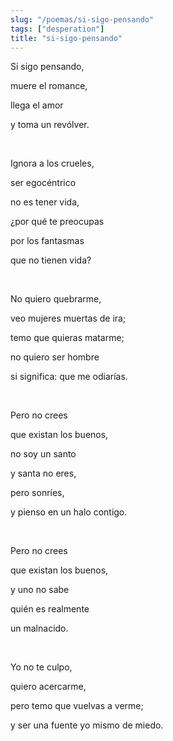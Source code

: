 ```yaml
---
slug: "/poemas/si-sigo-pensando"
tags: ["desperation"]
title: "si-sigo-pensando"
---
```

Si sigo pensando,

muere el romance,

llega el amor

y toma un revólver.

&nbsp;

Ignora a los crueles,

ser egocéntrico

no es tener vida,

¿por qué te preocupas

por los fantasmas

que no tienen vida?

&nbsp;

No quiero quebrarme,

veo mujeres muertas de ira;

temo que quieras matarme;

no quiero ser hombre

si significa: que me odiarías.

&nbsp;

Pero no crees

que existan los buenos,

no soy un santo

y santa no eres,

pero sonríes,

y pienso en un halo contigo.

&nbsp;

Pero no crees

que existan los buenos,

y uno no sabe

quién es realmente

un malnacido.

&nbsp;

Yo no te culpo,

quiero acercarme,

pero temo que vuelvas a verme;

y ser una fuente yo mismo de miedo.